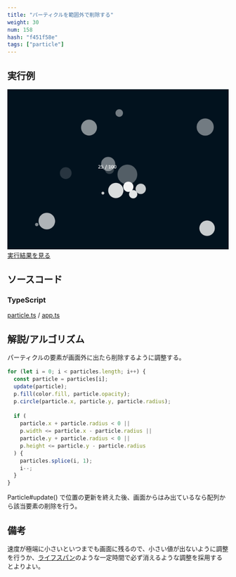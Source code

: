 ```yaml
---
title: "パーティクルを範囲外で削除する"
weight: 30
num: 158
hash: "f451f58e"
tags: ["particle"]
---
```


## 実行例

![](./static/images/f451f58e/0.png)
[実行結果を見る](./static/play/f451f58e/index.html)

## ソースコード

### TypeScript

[particle.ts](./static/code/f451f58e/particle.ts) / [app.ts](./static/code/f451f58e/app.ts)

## 解説/アルゴリズム

パーティクルの要素が画面外に出たら削除するように調整する。

```typescript
for (let i = 0; i < particles.length; i++) {
  const particle = particles[i];
  update(particle);
  p.fill(color.fill, particle.opacity);
  p.circle(particle.x, particle.y, particle.radius);

  if (
    particle.x + particle.radius < 0 ||
    p.width <= particle.x - particle.radius ||
    particle.y + particle.radius < 0 ||
    p.height <= particle.y - particle.radius
  ) {
    particles.splice(i, 1);
    i--;
  }
}
```

Particle#update() で位置の更新を終えた後、画面からはみ出ているなら配列から該当要素の削除を行う。

## 備考

速度が極端に小さいといつまでも画面に残るので、小さい値が出ないように調整を行うか、[ライフスパン](/b56cd6b9)のような一定時間で必ず消えるような調整を採用するとよりよい。
